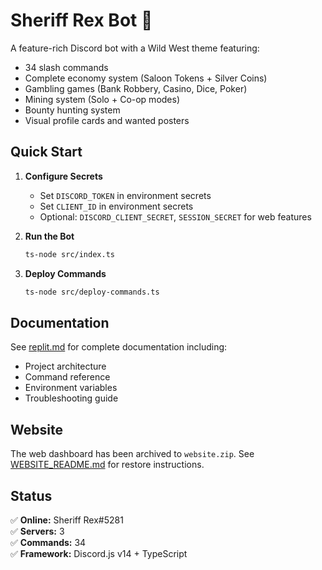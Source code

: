 # Sheriff Rex Bot 🤠

A feature-rich Discord bot with a Wild West theme featuring:
- 34 slash commands
- Complete economy system (Saloon Tokens + Silver Coins)
- Gambling games (Bank Robbery, Casino, Dice, Poker)
- Mining system (Solo + Co-op modes)
- Bounty hunting system
- Visual profile cards and wanted posters

## Quick Start

1. **Configure Secrets**
   - Set `DISCORD_TOKEN` in environment secrets
   - Set `CLIENT_ID` in environment secrets
   - Optional: `DISCORD_CLIENT_SECRET`, `SESSION_SECRET` for web features

2. **Run the Bot**
   ```bash
   ts-node src/index.ts
   ```

3. **Deploy Commands**
   ```bash
   ts-node src/deploy-commands.ts
   ```

## Documentation

See [replit.md](./replit.md) for complete documentation including:
- Project architecture
- Command reference
- Environment variables
- Troubleshooting guide

## Website

The web dashboard has been archived to `website.zip`. See [WEBSITE_README.md](./WEBSITE_README.md) for restore instructions.

## Status

✅ **Online:** Sheriff Rex#5281  
✅ **Servers:** 3  
✅ **Commands:** 34  
✅ **Framework:** Discord.js v14 + TypeScript

